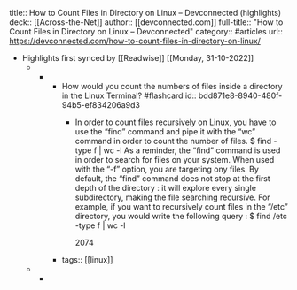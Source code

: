 title:: How to Count Files in Directory on Linux – Devconnected (highlights)
deck:: [[Across-the-Net]]
author:: [[devconnected.com]]
full-title:: "How to Count Files in Directory on Linux – Devconnected"
category:: #articles
url:: https://devconnected.com/how-to-count-files-in-directory-on-linux/

- Highlights first synced by [[Readwise]] [[Monday, 31-10-2022]]
	- -
		- How would you count the numbers of files inside a directory in the Linux Terminal? #flashcard
		  id:: bdd871e8-8940-480f-94b5-ef834206a9d3
			- In order to count files recursively on Linux, you have to use the “find” command and pipe it with the “wc” command in order to count the number of files.
			  $ find <directory> -type f | wc -l
			  As a reminder, the “find” command is used in order to search for files on your system. 
			  When used with the “-f” option, you are targeting ony files. 
			  By default, the “find” command does not stop at the first depth of the directory : it will explore every single subdirectory, making the file searching recursive.
			  For example, if you want to recursively count files in the “/etc” directory, you would write the following query :
			  $ find /etc -type f | wc -l
			  
			  2074
		- tags:: [[linux]]
	- -